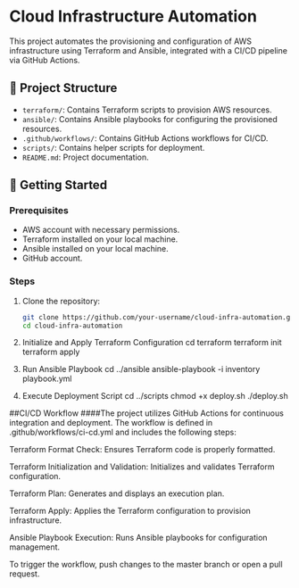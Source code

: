 # Cloud Infrastructure Automation

This project automates the provisioning and configuration of AWS infrastructure using Terraform and Ansible, integrated with a CI/CD pipeline via GitHub Actions.

## 📁 Project Structure

- `terraform/`: Contains Terraform scripts to provision AWS resources.
- `ansible/`: Contains Ansible playbooks for configuring the provisioned resources.
- `.github/workflows/`: Contains GitHub Actions workflows for CI/CD.
- `scripts/`: Contains helper scripts for deployment.
- `README.md`: Project documentation.

## 🚀 Getting Started

### Prerequisites

- AWS account with necessary permissions.
- Terraform installed on your local machine.
- Ansible installed on your local machine.
- GitHub account.

### Steps

1. Clone the repository:

   ```bash
   git clone https://github.com/your-username/cloud-infra-automation.git
   cd cloud-infra-automation
2. Initialize and Apply Terraform Configuration
   cd terraform
   terraform init
   terraform apply
3. Run Ansible Playbook
   cd ../ansible
ansible-playbook -i inventory playbook.yml
4. Execute Deployment Script
   cd ../scripts
chmod +x deploy.sh
./deploy.sh


##CI/CD Workflow
####The project utilizes GitHub Actions for continuous integration and deployment. The workflow is defined in .github/workflows/ci-cd.yml and includes the following steps:

Terraform Format Check: Ensures Terraform code is properly formatted.

Terraform Initialization and Validation: Initializes and validates Terraform configuration.

Terraform Plan: Generates and displays an execution plan.

Terraform Apply: Applies the Terraform configuration to provision infrastructure.

Ansible Playbook Execution: Runs Ansible playbooks for configuration management.

To trigger the workflow, push changes to the master branch or open a pull request.
